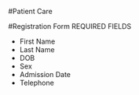 #Patient Care


#Registration Form
REQUIRED FIELDS
- First Name
- Last Name
- DOB
- Sex
- Admission Date
- Telephone